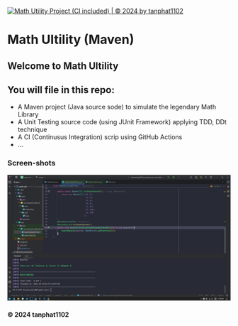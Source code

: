[![Math Utility Project (CI included) | © 2024 by tanphat1102](https://github.com/tanphat1102/math-util/actions/workflows/ci-script-with-junit.yml/badge.svg)](https://github.com/tanphat1102/math-util/actions/workflows/ci-script-with-junit.yml)

# Math Ultility (Maven)
## Welcome to Math Ultility 
## You will file in this repo:
* A Maven project (Java source sode) to simulate the legendary Math Library
* A Unit Testing source code (using JUnit Framework) applying TDD, DDt technique  
* A CI (Continusus Integration) scrip using GitHub Actions  
* ...

### Screen-shots
![JUnit and Maven](https://github.com/tanphat1102/math-util/blob/master/screenshots/JUnit%20and%20Maven.png)

#### &#169; 2024 tanphat1102		
